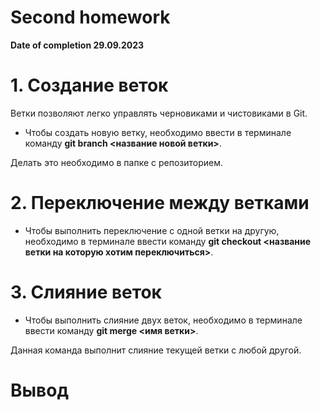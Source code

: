 # Second homework 
 **Date of completion 29.09.2023**
 
 # 1. Создание веток
 Ветки позволяют легко управлять черновиками и чистовиками в Git. 

 * Чтобы создать новую ветку, необходимо ввести в терминале команду **git branch <название новой ветки>**.

 Делать это необходимо в папке с репозиторием. 

# 2. Переключение между ветками

* Чтобы выполнить переключение с одной ветки на другую, необходимо в терминале ввести команду **git checkout <название ветки на которую хотим переключиться>**.
# 3. Слияние веток 

* Чтобы выполнить слияние двух веток, необходимо в терминале ввести команду **git merge <имя ветки>**. 

Данная команда выполнит слияние текущей ветки с любой другой. 

# Вывод 
